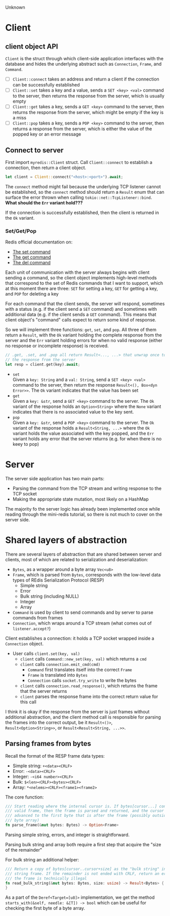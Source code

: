 Unknown


# Client
## client object API
`Client` is the struct through which client-side application interfaces with the database and hides the underlying abstract such as `Connection`, `Frame`, and `Command`.

- [ ] `Client::connect` takes an address and return a client if the connection can be successfully established
- [ ] `Client::set` takes a key and a value, sends a `SET <key> <val>` command to the server, then returns the response from the server, which is usually empty
- [ ] `Client::get` takes a key, sends a `GET <key>` command to the server, then returns the response from the server, which might be empty if the key is a miss
- [ ] `Client::pop` takes a key, sends a `POP <key>` command to the server, then returns a response from the server, which is either the value of the popped key or an error message

## Connect to server
First import `myredis::Client` struct. Call `Client::connect` to establish a connection, then return a client object.

```rust
let client = Client::connect("<host>:<port>").await;
```

The `connect` method might fail because the underlying TCP listener cannot be established, so the `connect` method should return a `Result` enum that can surface the error thrown when calling `tokio::net::TcpListener::bind`. **What should the `Err` variant hold???**

If the connection is successfully established, then the client is returned in the `Ok` variant.

### Set/Get/Pop
Redis official documentation on:

- [The set command](https://redis.io/commands/set/)
- [The get command](https://redis.io/commands/get/)
- [The del command](https://redis.io/commands/del/)

Each unit of communication with the server always begins with client sending a command, so the client object implements high-level methods that correspond to the set of Redis commands that I want to support, which at this moment there are three: `SET` for setting a key, `GET` for getting a key, and `POP` for deleting a key

For each command that the client sends, the server will respond, sometimes with a status (e.g. if the client send a `SET` command) and sometimes with additional data (e.g. if the client sends a `GET` command). This means that client object's "command" calls expect to return some kind of response.

So we will implement three functions: `get`, `set`, and `pop`. All three of them return a `Result`, with the `Ok` variant holding the complete response from the server and the `Err` variant holding errors for when no valid response (either no response or incomplete response) is received.

```rust
// .get, .set, and .pop all return Result<..., ...> that unwrap once to get
// the response from the server
let resp = client.get(key).await;
```

* `set`  
Given a `key: String` and a `val: String`, send a `SET <key> <val>` command to the server, then return the response `Result<(), Box<dyn Error>>`. The `Ok` variant indicates that the value has been set
* `get`  
Given a `key: &str`, send a `GET <key>` command to the server. The `Ok` variant of the response holds an `Option<String>` where the `None` variant indicates that there is no associated value to the key sent.
* `pop`  
Given a `key: &str`, send a `POP <key>` command to the server. The `Ok` variant of the response holds a `Result<String, ...>` where the `Ok` variant holds the value associated with the key popped, and the `Err` variant holds any error that the server returns (e.g. for when there is no keey to pop)

# Server
The server side application has two main parts:

- Parsing the command from the TCP stream and writing response to the TCP socket
- Making the appropriate state mutation, most likely on a HashMap

The majority fo the server logic has already been implemented once while reading through the mini-redis tutorial, so there is not much to cover on the server side.

# Shared layers of abstraction
There are several layers of abstraction that are shared between server and clients, most of which are related to serialization and deserialization:

* `Bytes`, as a wrapper around a byte array `Vec<u8>`
* `Frame`, which is parsed from `Bytes`, corresponds with the low-level data types of REdis Serialization Protocol (RESP)
    * Simple string
    * Error
    * Bulk string (including NULL)
    * Integer
    * Array
* `Command` is used by client to send commands and by server to parse commands from frames
* `Connection`, which wraps around a TCP stream (what comes out of `listener.accept?`)

Client establishes a connection: it holds a TCP socket wrapped inside a `Connection` object.

* User calls `client.set(key, val)`
    * `client` calls `Command::new_set(key, val)` which returns a `cmd`
    * `client` calls `connection.emit_cmd(cmd)`
        * `Command` first translates itself into the correct `Frame`
        * `Frame` is translated into `Bytes`
        * `Connection` calls `socket.try_write` to write the bytes
    * `client` calls `connection.read_response()`, which returns the frame that the server returns
    * `client` parses the response frame into the correct return value for this call

I think it is okay if the response from the server is just frames without additional abstraction, and the client method call is responsible for parsing the frames into the correct output, be it `Result<()>`, `Result<Option<String>>`, or `Result<Result<String, ...>>`.

## Parsing frames from bytes
Recall the format of the RESP frame data types:

* Simple string: `+<data><CRLF>`
* Error: `-<data><CRLF>`
* Integer: `-<i64 number><CRLF>`
* Bulk: `$<len><CRLF><bytes><CRLF>`
* Array: `*<nelems><CRLF><frame1><frame2>`

The core function:

```rust
/// Start reading where the internal cursor is. If bytes[cursor...] contains a
/// valid frame, then the frame is parsed and returned, and the cursor is
/// advanced to the first byte that is after the frame (possibly outside the
/// byte array)
fn parse_frame(&mut bytes: Bytes) -> Option<Frame>
```

Parsing simple string, errors, and integer is straightforward.

Parsing bulk string and array both require a first step that acquire the "size of the remainder"

For bulk string an additional helper:

```rust
/// Return a copy of bytes[cursor..cursor+size] as the "bulk string" in a bulk
/// string frame. If the remainder is not ended with CRLF, return an error since
/// the frame is technically illegal
fn read_bulk_string(&mut bytes: Bytes, size: usize) -> Result<Bytes> {
}
```

As a part of the `Deref<Target=[u8]>` implementation, we get the method `starts_with(&self, needle: &[T]) -> bool` which can be useful for checking the first byte of a byte array.